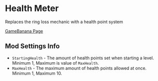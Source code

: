 # Health Meter
Replaces the ring loss mechanic with a health point system

[GameBanana Page](https://gamebanana.com/mods/445767)

## Mod Settings Info
* ``StartingHealth`` - The amount of health points set when starting a level. Minimum 1, Maximum is value of `MaxHealth`.
* ``MaxHealth`` - The maximum amount of health points allowed at once. Minimum 1, Maximum 10.
